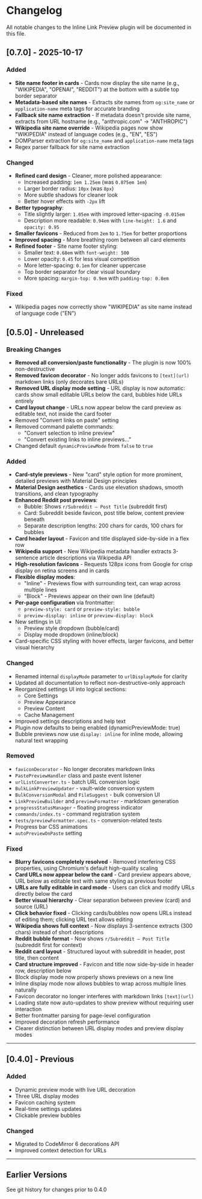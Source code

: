 # Changelog

All notable changes to the Inline Link Preview plugin will be documented in this file.

## [0.7.0] - 2025-10-17

### Added
- **Site name footer in cards** - Cards now display the site name (e.g., "WIKIPEDIA", "OPENAI", "REDDIT") at the bottom with a subtle top border separator
- **Metadata-based site names** - Extracts site names from `og:site_name` or `application-name` meta tags for accurate branding
- **Fallback site name extraction** - If metadata doesn't provide site name, extracts from URL hostname (e.g., "anthropic.com" → "ANTHROPIC")
- **Wikipedia site name override** - Wikipedia pages now show "WIKIPEDIA" instead of language codes (e.g., "EN", "ES")
- DOMParser extraction for `og:site_name` and `application-name` meta tags
- Regex parser fallback for site name extraction

### Changed
- **Refined card design** - Cleaner, more polished appearance:
  - Increased padding: `1em 1.25em` (was `0.875em 1em`)
  - Larger border radius: `10px` (was `8px`)
  - More subtle shadows for cleaner look
  - Better hover effects with `-2px` lift
- **Better typography**:
  - Title slightly larger: `1.05em` with improved letter-spacing `-0.015em`
  - Description more readable: `0.94em` with `line-height: 1.6` and `opacity: 0.95`
- **Smaller favicons** - Reduced from `2em` to `1.75em` for better proportions
- **Improved spacing** - More breathing room between all card elements
- **Refined footer** - Site name footer styling:
  - Smaller text: `0.68em` with `font-weight: 500`
  - Lower opacity: `0.45` for less visual competition
  - More letter-spacing: `0.1em` for cleaner uppercase
  - Top border separator for clear visual boundary
  - More spacing: `margin-top: 0.9em` with `padding-top: 0.8em`

### Fixed
- Wikipedia pages now correctly show "WIKIPEDIA" as site name instead of language code ("EN")

## [0.5.0] - Unreleased

### Breaking Changes
- **Removed all conversion/paste functionality** - The plugin is now 100% non-destructive
- **Removed favicon decorator** - No longer adds favicons to `[text](url)` markdown links (only decorates bare URLs)
- **Removed URL display mode setting** - URL display is now automatic: cards show small editable URLs below the card, bubbles hide URLs entirely
- **Card layout change** - URLs now appear below the card preview as editable text, not inside the card footer
- Removed "Convert links on paste" setting
- Removed command palette commands:
  - "Convert selection to inline preview"
  - "Convert existing links to inline previews…"
- Changed default `dynamicPreviewMode` from `false` to `true`

### Added
- **Card-style previews** - New "card" style option for more prominent, detailed previews with Material Design principles
- **Material Design aesthetics** - Cards use elevation shadows, smooth transitions, and clean typography
- **Enhanced Reddit post previews**:
  - Bubble: Shows `r/Subreddit — Post Title` (subreddit first)
  - Card: Subreddit beside favicon, post title below, content preview beneath
  - Separate description lengths: 200 chars for cards, 100 chars for bubbles
- **Card header layout** - Favicon and title displayed side-by-side in a flex row
- **Wikipedia support** - New Wikipedia metadata handler extracts 3-sentence article descriptions via Wikipedia API
- **High-resolution favicons** - Requests 128px icons from Google for crisp display on retina screens and in cards
- **Flexible display modes**:
  - "Inline" - Previews flow with surrounding text, can wrap across multiple lines
  - "Block" - Previews appear on their own line (default)
- **Per-page configuration** via frontmatter:
  - `preview-style: card` or `preview-style: bubble`
  - `preview-display: inline` or `preview-display: block`
- New settings in UI:
  - Preview style dropdown (bubble/card)
  - Display mode dropdown (inline/block)
- Card-specific CSS styling with hover effects, larger favicons, and better visual hierarchy

### Changed
- Renamed internal `displayMode` parameter to `urlDisplayMode` for clarity
- Updated all documentation to reflect non-destructive-only approach
- Reorganized settings UI into logical sections:
  - Core Settings
  - Preview Appearance
  - Preview Content
  - Cache Management
- Improved settings descriptions and help text
- Plugin now defaults to being enabled (dynamicPreviewMode: true)
- Bubble previews now use `display: inline` for inline mode, allowing natural text wrapping

### Removed
- `faviconDecorator` - No longer decorates markdown links
- `PastePreviewHandler` class and paste event listener
- `urlListConverter.ts` - batch URL conversion logic
- `BulkLinkPreviewUpdater` - vault-wide conversion system
- `BulkConversionModal` and `FileSuggest` - bulk conversion UI
- `LinkPreviewBuilder` and `previewFormatter` - markdown generation
- `progressStatusManager` - floating progress indicator
- `commands/index.ts` - command registration system
- `tests/previewFormatter.spec.ts` - conversion-related tests
- Progress bar CSS animations
- `autoPreviewOnPaste` setting

### Fixed
- **Blurry favicons completely resolved** - Removed interfering CSS properties, using Chromium's default high-quality scaling
- **Card URLs now appear below the card** - Card preview appears above, URL below as editable text with same styling as previous footer
- **URLs are fully editable in card mode** - Users can click and modify URLs directly below the card
- **Better visual hierarchy** - Clear separation between preview (card) and source (URL)
- **Click behavior fixed** - Clicking cards/bubbles now opens URLs instead of editing them; clicking URL text allows editing
- **Wikipedia shows full context** - Now displays 3-sentence extracts (300 chars) instead of short descriptions
- **Reddit bubble format** - Now shows `r/Subreddit — Post Title` (subreddit first for context)
- **Reddit card layout** - Structured layout with subreddit in header, post title, then content
- **Card structure improved** - Favicon and title now side-by-side in header row, description below
- Block display mode now properly shows previews on a new line
- Inline display mode now allows bubbles to wrap across multiple lines naturally
- Favicon decorator no longer interferes with markdown links `[text](url)`
- Loading state now auto-updates to show preview without requiring user interaction
- Better frontmatter parsing for page-level configuration
- Improved decoration refresh performance
- Clearer distinction between URL display modes and preview display modes

---

## [0.4.0] - Previous

### Added
- Dynamic preview mode with live URL decoration
- Three URL display modes
- Favicon caching system
- Real-time settings updates
- Clickable preview bubbles

### Changed
- Migrated to CodeMirror 6 decorations API
- Improved context detection for URLs

---

## Earlier Versions

See git history for changes prior to 0.4.0
